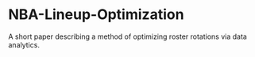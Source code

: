 # NBA-Lineup-Optimization
A short paper describing a method of optimizing roster rotations via data analytics.
